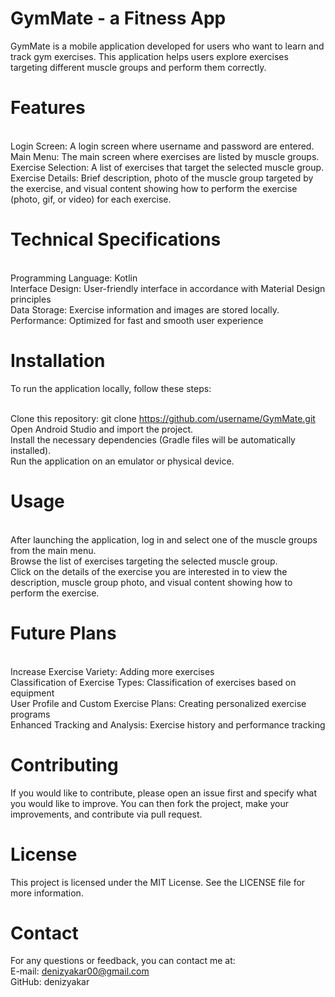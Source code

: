 # GymMate - a Fitness App

GymMate is a mobile application developed for users who want to learn and track gym exercises. This application helps users explore exercises targeting different muscle groups and perform them correctly.

# Features
<br /> Login Screen: A login screen where username and password are entered.
<br /> Main Menu: The main screen where exercises are listed by muscle groups.
<br /> Exercise Selection: A list of exercises that target the selected muscle group.
<br /> Exercise Details: Brief description, photo of the muscle group targeted by the exercise, and visual content showing how to perform the exercise (photo, gif, or video) for each exercise.

# Technical Specifications
<br /> Programming Language: Kotlin
<br /> Interface Design: User-friendly interface in accordance with Material Design principles
<br /> Data Storage: Exercise information and images are stored locally.
<br /> Performance: Optimized for fast and smooth user experience

# Installation
To run the application locally, follow these steps:

<br /> Clone this repository: git clone https://github.com/username/GymMate.git
<br /> Open Android Studio and import the project.
<br /> Install the necessary dependencies (Gradle files will be automatically installed).
<br /> Run the application on an emulator or physical device.

# Usage
<br /> After launching the application, log in and select one of the muscle groups from the main menu.
<br /> Browse the list of exercises targeting the selected muscle group.
<br /> Click on the details of the exercise you are interested in to view the description, muscle group photo, and visual content showing how to perform the exercise.

# Future Plans
<br /> Increase Exercise Variety: Adding more exercises
<br /> Classification of Exercise Types: Classification of exercises based on equipment
<br /> User Profile and Custom Exercise Plans: Creating personalized exercise programs
<br /> Enhanced Tracking and Analysis: Exercise history and performance tracking

# Contributing
If you would like to contribute, please open an issue first and specify what you would like to improve. You can then fork the project, make your improvements, and contribute via pull request.

# License
This project is licensed under the MIT License. See the LICENSE file for more information.

# Contact
For any questions or feedback, you can contact me at:
<br /> E-mail: denizyakar00@gmail.com
<br /> GitHub: denizyakar
